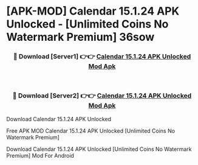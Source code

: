 # [APK-MOD] Calendar 15.1.24 APK Unlocked - [Unlimited Coins No Watermark Premium] 36sow



<div align="center">
<h3>🔴 Download [Server1] 👉👉 <a href="https://momento.my/?title=Calendar_15.1.24_APK_Unlocked">Calendar 15.1.24 APK Unlocked Mod Apk</a></h3><br>

<h3>🔴 Download [Server2] 👉👉 <a href="https://momento.my/?title=Calendar_15.1.24_APK_Unlocked">Calendar 15.1.24 APK Unlocked Mod Apk</a></h3>
</div>



Download Calendar 15.1.24 APK Unlocked 

Free APK MOD Calendar 15.1.24 APK Unlocked [Unlimited Coins No Watermark Premium]

Download Calendar 15.1.24 APK Unlocked [Unlimited Coins No Watermark Premium] Mod For Android
